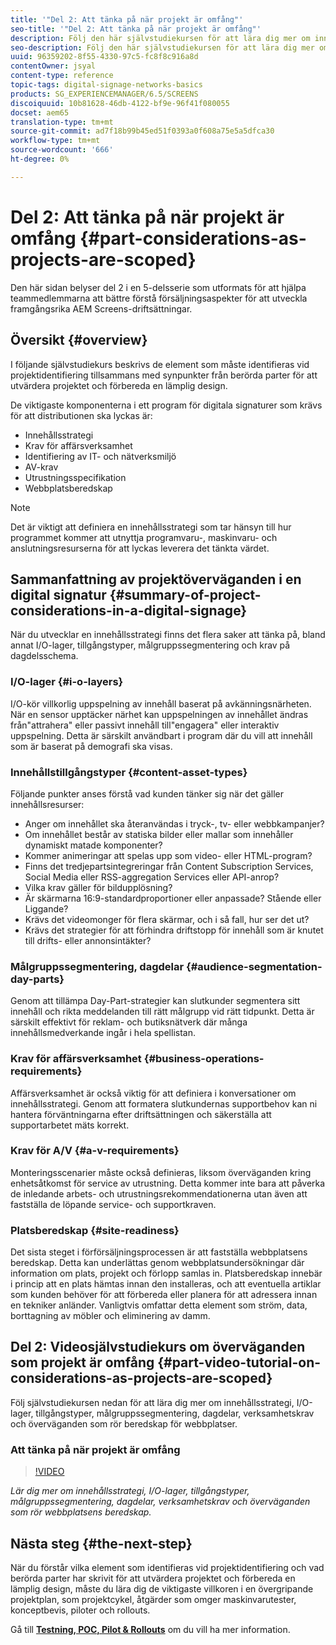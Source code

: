 ```yaml
---
title: '"Del 2: Att tänka på när projekt är omfång"'
seo-title: '"Del 2: Att tänka på när projekt är omfång"'
description: Följ den här självstudiekursen för att lära dig mer om innehållsstrategi, I/O-lager, tillgångstyper, målgruppssegmentering, dagdelar, verksamhetskrav och överväganden som rör beredskap för webbplatser.
seo-description: Följ den här självstudiekursen för att lära dig mer om innehållsstrategi, I/O-lager, tillgångstyper, målgruppssegmentering, dagdelar, verksamhetskrav och överväganden som rör beredskap för webbplatser.
uuid: 96359202-8f55-4330-97c5-fc8f8c916a8d
contentOwner: jsyal
content-type: reference
topic-tags: digital-signage-networks-basics
products: SG_EXPERIENCEMANAGER/6.5/SCREENS
discoiquuid: 10b81628-46db-4122-bf9e-96f41f080055
docset: aem65
translation-type: tm+mt
source-git-commit: ad7f18b99b45ed51f0393a0f608a75e5a5dfca30
workflow-type: tm+mt
source-wordcount: '666'
ht-degree: 0%

---
```



# Del 2: Att tänka på när projekt är omfång {#part-considerations-as-projects-are-scoped}

Den här sidan belyser del 2 i en 5-delsserie som utformats för att hjälpa teammedlemmarna att bättre förstå försäljningsaspekter för att utveckla framgångsrika AEM Screens-driftsättningar.

## Översikt {#overview}

I följande självstudiekurs beskrivs de element som måste identifieras vid projektidentifiering tillsammans med synpunkter från berörda parter för att utvärdera projektet och förbereda en lämplig design.

De viktigaste komponenterna i ett program för digitala signaturer som krävs för att distributionen ska lyckas är:

* Innehållsstrategi
* Krav för affärsverksamhet
* Identifiering av IT- och nätverksmiljö
* AV-krav
* Utrustningsspecifikation
* Webbplatsberedskap

>[!NOTE]
>
>Det är viktigt att definiera en innehållsstrategi som tar hänsyn till hur programmet kommer att utnyttja programvaru-, maskinvaru- och anslutningsresurserna för att lyckas leverera det tänkta värdet.

## Sammanfattning av projektöverväganden i en digital signatur {#summary-of-project-considerations-in-a-digital-signage}

När du utvecklar en innehållsstrategi finns det flera saker att tänka på, bland annat I/O-lager, tillgångstyper, målgruppssegmentering och krav på dagdelsschema.

### I/O-lager {#i-o-layers}

I/O-kör villkorlig uppspelning av innehåll baserat på avkänningsnärheten. När en sensor upptäcker närhet kan uppspelningen av innehållet ändras från&quot;attrahera&quot; eller passivt innehåll till&quot;engagera&quot; eller interaktiv uppspelning. Detta är särskilt användbart i program där du vill att innehåll som är baserat på demografi ska visas.

### Innehållstillgångstyper {#content-asset-types}

Följande punkter anses förstå vad kunden tänker sig när det gäller innehållsresurser:

* Anger om innehållet ska återanvändas i tryck-, tv- eller webbkampanjer?
* Om innehållet består av statiska bilder eller mallar som innehåller dynamiskt matade komponenter?
* Kommer animeringar att spelas upp som video- eller HTML-program?
* Finns det tredjepartsintegreringar från Content Subscription Services, Social Media eller RSS-aggregation Services eller API-anrop?
* Vilka krav gäller för bildupplösning?
* Är skärmarna 16:9-standardproportioner eller anpassade? Stående eller Liggande?
* Krävs det videomonger för flera skärmar, och i så fall, hur ser det ut?
* Krävs det strategier för att förhindra driftstopp för innehåll som är knutet till drifts- eller annonsintäkter?

### Målgruppssegmentering, dagdelar {#audience-segmentation-day-parts}

Genom att tillämpa Day-Part-strategier kan slutkunder segmentera sitt innehåll och rikta meddelanden till rätt målgrupp vid rätt tidpunkt. Detta är särskilt effektivt för reklam- och butiksnätverk där många innehållsmedverkande ingår i hela spellistan.

### Krav för affärsverksamhet {#business-operations-requirements}

Affärsverksamhet är också viktig för att definiera i konversationer om innehållsstrategi. Genom att formatera slutkundernas supportbehov kan ni hantera förväntningarna efter driftsättningen och säkerställa att supportarbetet mäts korrekt.

### Krav för A/V {#a-v-requirements}

Monteringsscenarier måste också definieras, liksom överväganden kring enhetsåtkomst för service av utrustning. Detta kommer inte bara att påverka de inledande arbets- och utrustningsrekommendationerna utan även att fastställa de löpande service- och supportkraven.

### Platsberedskap {#site-readiness}

Det sista steget i förförsäljningsprocessen är att fastställa webbplatsens beredskap. Detta kan underlättas genom webbplatsundersökningar där information om plats, projekt och förlopp samlas in. Platsberedskap innebär i princip att en plats hämtas innan den installeras, och att eventuella artiklar som kunden behöver för att förbereda eller planera för att adressera innan en tekniker anländer. Vanligtvis omfattar detta element som ström, data, borttagning av möbler och eliminering av damm.

## Del 2: Videosjälvstudiekurs om överväganden som projekt är omfång {#part-video-tutorial-on-considerations-as-projects-are-scoped}

Följ självstudiekursen nedan för att lära dig mer om innehållsstrategi, I/O-lager, tillgångstyper, målgruppssegmentering, dagdelar, verksamhetskrav och överväganden som rör beredskap för webbplatser.

### Att tänka på när projekt är omfång

>[!VIDEO](https://video.tv.adobe.com/v/28380)

*Lär dig mer om innehållsstrategi, I/O-lager, tillgångstyper, målgruppssegmentering, dagdelar, verksamhetskrav och överväganden som rör webbplatsens beredskap.*

## Nästa steg {#the-next-step}

När du förstår vilka element som identifieras vid projektidentifiering och vad berörda parter har skrivit för att utvärdera projektet och förbereda en lämplig design, måste du lära dig de viktigaste villkoren i en övergripande projektplan, som projektcykel, åtgärder som omger maskinvarutester, konceptbevis, piloter och rollouts.

Gå till **[Testning, POC, Pilot &amp; Rollouts](testing-pocs-pilots-rollouts.md)** om du vill ha mer information.

